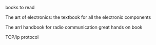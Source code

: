 books to read

The art of electronics:
 the textbook for all the electronic components
 
The arrl handbook for radio communication
	great hands on book
	
TCP/ip protocol